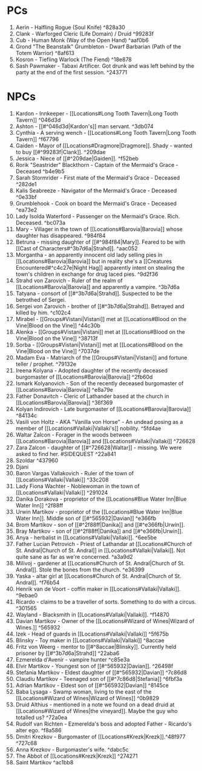# PCs
1. Aerin - Halfling Rogue (Soul Knife) ^828a30
2. Clank - Warforged Cleric (Life Domain) / Druid ^99283f
3. Cub - Human Monk (Way of the Open Hand) ^aaf0b6
4. Grond "The Beanstalk" Grumbleton - Dwarf Barbarian (Path of the Totem Warrior) ^8af613
5. Kosron - Tiefling Warlock (The Fiend) ^18e878
6. Sash Pawmaker - Tabaxi Artificer. Got drunk and was left behind by the party at the end of the first session. ^243771
 
# NPCs
1. Kardon - Innkeeper - [[Locations#Long Tooth Tavern|Long Tooth Tavern]]    ^046d3d
2. Ashton - [[#^046d3d|Kardon's]] man servant. ^3db074
3. Cynthia - A serving wench - [[Locations#Long Tooth Tavern|Long Tooth Tavern]] ^f67796
4. Gaiden - Mayor of [[Locations#Dragmore|Dragmore]]. Shady - wanted to buy [[#^99283f|Clank]]. ^209dae
5. Jessica - Niece of [[#^209dae|Gaiden]]. ^f52beb
6. Rorik "Seastrider" Blackthorn - Captain of the Mermaid's Grace - Deceased ^b4e9b5
7. Sarah Stormrider - First mate of the Mermaid's Grace - Deceased ^282de1
8. Kalis Seabreeze - Navigator of the Mermaid's Grace - Deceased ^0e33bf
9. Grumblehook - Cook on board the Mermaid's Grace - Deceased ^ea73e2
10. Lady Isolda Waterford - Passenger on the Mermaid's Grace. Rich. Deceased. ^bc073a
11. Mary - Villager in the town of [[Locations#Barovia|Barovia]] whose daughter has disappeared. ^984f84
12. Betruna - missing daughter of [[#^984f84|Mary]]. Feared to be with [[Cast of Characters#^3b7d6a|Strahd]]. ^aac052
13. Morgantha - an apparently innocent old lady selling pies in [[Locations#Barovia|Barovia]] but in reality she's a [[Creatures Encountered#^c4c27e|Night Hag]] apparently intent on stealing the town's children in exchange for drug laced pies. ^9d2f36
14. Strahd von Zarovich - Ruler of the realm of [[Locations#Barovia|Barovia]] and apparently a vampire. ^3b7d6a
15. Tatyana - consort of [[#^3b7d6a|Strahd]]. Suspected to be the betrothed of Sergei.
16. Sergei von Zarovich - brother of [[#^3b7d6a|Strahd]]. Betrayed and killed by him. ^c102c4
17. Mirabel - [[Groups#Vistani|Vistani]] met at [[Locations#Blood on the Vine|Blood on the Vine]] ^44c30b
18. Alenka - [[Groups#Vistani|Vistani]] met at [[Locations#Blood on the Vine|Blood on the Vine]] ^38713f
19. Sorba - [[Groups#Vistani|Vistani]] met at [[Locations#Blood on the Vine|Blood on the Vine]] ^7037de
20. Madam Eva - Matriarch of the [[Groups#Vistani|Vistani]] and fortune teller / prophet. ^79132e
21. Ireena Kolyana - Adopted daughter of the recently deceased burgomaster of [[Locations#Barovia|Barovia]] ^2fb60d
22. Ismark Kolyanovich - Son of the recently deceased burgomaster of [[Locations#Barovia|Barovia]] ^e8a79e
23. Father Donavitch - Cleric of Lathander based at the church in [[Locations#Barovia|Barovia]] ^36f369
24. Kolyan Indirovich - Late burgomaster of [[Locations#Barovia|Barovia]] ^84134c
25. Vasili von Holtz - AKA "Vanilla von Horse" - An undead posing as a member of [[Locations#Vallaki|Vallaki's]] nobility. ^5fd4ae
26. Waltar Zalcon - Forager in the woods between [[Locations#Barovia|Barovia]] and [[Locations#Vallaki|Vallaki]] ^726628
27. Zara Zalcon - daughter of [[#^726628|Waltar]] - missing. We were asked to find her. #SIDEQUEST  ^22a841
28. Szoldar ^437960
29. Djani
30. Baron Vargas Vallakovich - Ruler of the town of [[Locations#Vallaki|Vallaki]] ^33c208
31. Lady Fiona Wachter - Noblewoman in the town of [[Locations#Vallaki|Vallaki]]  ^291024
32. Danika Dorakova - proprietor of the [[Locations#Blue Water Inn|Blue Water Inn]] ^2f88ff
33. Urwin Martikov -  proprietor of the [[Locations#Blue Water Inn|Blue Water Inn]]. Middle son of [[#^565932|Davian]]  ^e366fb
34. Brom Martikov - son of [[#^2f88ff|Danika]] and [[#^e366fb|Urwin]].
35. Bray Martikov -  son of [[#^2f88ff|Danika]] and [[#^e366fb|Urwin]].
36. Anya - herbalist in [[Locations#Vallaki|Vallaki]]. ^6ee5be
37. Father Lucian Petrovich - Priest of Lathandar at [[Locations#Church of St. Andral|Church of St. Andral]] in [[Locations#Vallaki|Vallaki]]. Not quite sane as far as we're concerned. ^a3a9d2
38. Milivoj - gardener at [[Locations#Church of St. Andral|Church of St. Andral]]. Stole the bones from the church. ^e36399
39. Yaska - altar girl at [[Locations#Church of St. Andral|Church of St. Andral]]. ^f76b54
40. Henrik van de Voort - coffin maker in [[Locations#Vallaki|Vallaki]]. ^9ebae0
41. Ricardo - claims to be a traveller of sorts. Something to do with a circus. ^301565
42. Wayland - Blacksmith in [[Locations#Vallaki|Vallaki]]. ^f14870
43. Davian Martikov - Owner of the [[Locations#Wizard of Wines|Wizard of Wines.]] ^565932
44. Izek - Head of guards in [[Locations#Vallaki|Vallaki]] ^5f675b
45. Blinsky - Toy maker in [[Locations#Vallaki|Vallaki]] ^8accae
46. Fritz von Weerg - mentor to [[#^8accae|Blinsky]]. Currently held prisoner by [[#^3b7d6a|Strahd]] ^22aba6
47. Ezmerelda d'Avenir - vampire hunter ^c85e3a
48. Elvir Martikov - Youngest son of [[#^565932|Davian]]. ^26498f
49. Stefania Martikov - Eldest daughter of [[#^565932|Davian]] ^7c86d8
50. Claudiu Martikov - Teenaged son of [[#^7c86d8|Stefania]] ^6fbf3a
51. Adrian Martikov - Eldest son of [[#^565932|Davian]] ^8145ce
52. Baba Lysaga - Swamp woman, living to the east of the [[Locations#Wizard of Wines|Wizard of Wines]] ^0b9829
53. Druid Althius - mentioned in a note we found on a dead druid at [[Locations#Wizard of Wines|the vineyard]]. Maybe the guy who totalled us? ^72a0ea
54. Rudolf van Richten - Ezmerelda's boss and adopted Father - Ricardo's alter ego. ^f8a586
55. Dmitri Krezkov - Burgomaster of [[Locations#Krezk|Krezk]].^48f977 ^727c68
56. Anna Krezkov - Burgomaster's wife. ^dabc5c
57. The Abbot of [[Locations#Krezk|Krezk]] ^274271
58. Saint Martikov ^ac1bb8
  